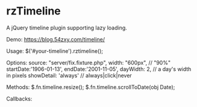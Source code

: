 rzTimeline
==========

A jQuery timeline plugin supporting lazy loading.

Demo:
    https://blog.54zxy.com/timeline/

Usage:
    $('#your-timeline').rztimeline();


Options:
    source: "server/fix.fixture.php",
    width: "600px", // "90%"
    startDate:'1906-01-13',
    endDate:'2001-11-05',
    dayWidth: 2, // a day's width in pixels
    showDetail: 'always' // always|click|never

Methods:
    $.fn.timeline.resize();
    $.fn.timeline.scrollToDate(obj Date);

Callbacks:
